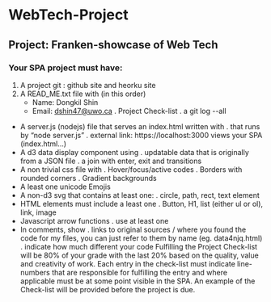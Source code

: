 # WebTech-Project
## Project: Franken-showcase of Web Tech

### Your SPA project must have:
1. A project git : github site and heorku site
2. A READ_ME.txt file with (in this order)
    + Name: Dongkil Shin
    + Email: dshin47@uwo.ca
. Project Check-list
. a git log --all
- A server.js (nodejs) file that serves an index.html written with
. that runs by “node server.js”
. external link: https://localhost:3000 views your SPA (index.html…)
- A d3 data display component using
. updatable data that is originally from a JSON file
. a join with enter, exit and transitions
- A non trivial css file with
. Hover/focus/active codes
. Borders with rounded corners
. Gradient backgrounds
- A least one unicode Emojis
- A non-d3 svg that contains at least one:
. circle, path, rect, text element
- HTML elements must include a least one
. Button, H1, list (either ul or ol), link, image
- Javascript arrow functions
. use at least one
- In comments, show
. links to original sources / where you found the code
for my files, you can just refer to them by name (eg. data4njq.html)
. indicate how much different your code
Fulfilling the Project Check-list will be 80% of your grade with the last 20% based on the quality, value and creativity of work. Each entry in the check-list must indicate line-numbers that are responsible for fulfilling the entry and where applicable must be at some point visible in the SPA. An example of the Check-list will be provided before the project is due.
